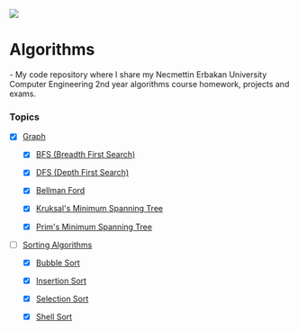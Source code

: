 ![](https://img.shields.io/badge/C%2B%2B-00599C?style=for-the-badge&logo=c%2B%2B&logoColor=white)

# Algorithms

*-* My code repository where I share my Necmettin Erbakan University Computer Engineering 2nd year algorithms course homework, projects and exams.

### Topics

* [x] [Graph](/Graph/)
    
  - [x] [BFS (Breadth First Search)](/Graph/BFS/)
  
  - [x] [DFS (Depth First Search)](/Graph/DFS/)
  
  - [x] [Bellman Ford](/Graph/BellmanFord/)
  
  - [x] [Kruksal's Minimum Spanning Tree](/Graph/KruskalMST/)
  
  - [x] [Prim's Minimum Spanning Tree](/Graph/PrimsMST/)


* [ ] [Sorting Algorithms](/SortingAlgorithms/)

  - [x] [Bubble Sort](/SortingAlgorithms/BubbleSort/)
  
  - [x] [Insertion Sort](/SortingAlgorithms/InsertionSort/)

  - [X] [Selection Sort](/SortingAlgorithms/SelectionSort/)

  - [X] [Shell Sort](/SortingAlgorithms/ShellSort/)


